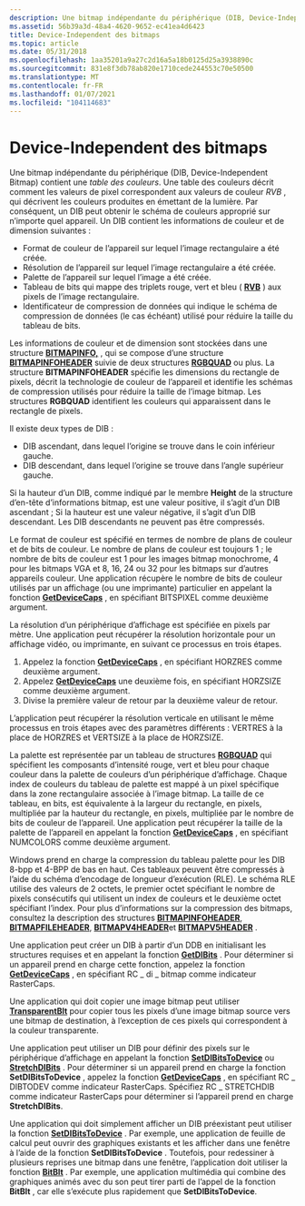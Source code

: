 ```yaml
---
description: Une bitmap indépendante du périphérique (DIB, Device-Independent Bitmap) contient une table des couleurs.
ms.assetid: 56b39a3d-48a4-4620-9652-ec41ea4d6423
title: Device-Independent des bitmaps
ms.topic: article
ms.date: 05/31/2018
ms.openlocfilehash: 1aa35201a9a27c2d16a5a18b0125d25a3938890c
ms.sourcegitcommit: 831e8f3db78ab820e1710cede244553c70e50500
ms.translationtype: MT
ms.contentlocale: fr-FR
ms.lasthandoff: 01/07/2021
ms.locfileid: "104114683"
---
```

# <a name="device-independent-bitmaps"></a>Device-Independent des bitmaps

Une bitmap indépendante du périphérique (DIB, Device-Independent Bitmap) contient une *table des couleurs*. Une table des couleurs décrit comment les valeurs de pixel correspondent aux valeurs de couleur *RVB* , qui décrivent les couleurs produites en émettant de la lumière. Par conséquent, un DIB peut obtenir le schéma de couleurs approprié sur n’importe quel appareil. Un DIB contient les informations de couleur et de dimension suivantes :

-   Format de couleur de l’appareil sur lequel l’image rectangulaire a été créée.
-   Résolution de l’appareil sur lequel l’image rectangulaire a été créée.
-   Palette de l’appareil sur lequel l’image a été créée.
-   Tableau de bits qui mappe des triplets rouge, vert et bleu ( [**RVB**](/windows/desktop/api/Wingdi/nf-wingdi-rgb) ) aux pixels de l’image rectangulaire.
-   Identificateur de compression de données qui indique le schéma de compression de données (le cas échéant) utilisé pour réduire la taille du tableau de bits.

Les informations de couleur et de dimension sont stockées dans une structure [**BITMAPINFO,**](/windows/win32/api/wingdi/ns-wingdi-bitmapinfo) , qui se compose d’une structure [**BITMAPINFOHEADER**](/previous-versions//dd183376(v=vs.85)) suivie de deux structures [**RGBQUAD**](/windows/win32/api/wingdi/ns-wingdi-rgbquad) ou plus. La structure **BITMAPINFOHEADER** spécifie les dimensions du rectangle de pixels, décrit la technologie de couleur de l’appareil et identifie les schémas de compression utilisés pour réduire la taille de l’image bitmap. Les structures **RGBQUAD** identifient les couleurs qui apparaissent dans le rectangle de pixels.

Il existe deux types de DIB :

-   DIB ascendant, dans lequel l’origine se trouve dans le coin inférieur gauche.
-   DIB descendant, dans lequel l’origine se trouve dans l’angle supérieur gauche.

Si la hauteur d’un DIB, comme indiqué par le membre **Height** de la structure d’en-tête d’informations bitmap, est une valeur positive, il s’agit d’un DIB ascendant ; Si la hauteur est une valeur négative, il s’agit d’un DIB descendant. Les DIB descendants ne peuvent pas être compressés.

Le format de couleur est spécifié en termes de nombre de plans de couleur et de bits de couleur. Le nombre de plans de couleur est toujours 1 ; le nombre de bits de couleur est 1 pour les images bitmap monochrome, 4 pour les bitmaps VGA et 8, 16, 24 ou 32 pour les bitmaps sur d’autres appareils couleur. Une application récupère le nombre de bits de couleur utilisés par un affichage (ou une imprimante) particulier en appelant la fonction [**GetDeviceCaps**](/windows/desktop/api/Wingdi/nf-wingdi-getdevicecaps) , en spécifiant BITSPIXEL comme deuxième argument.

La résolution d’un périphérique d’affichage est spécifiée en pixels par mètre. Une application peut récupérer la résolution horizontale pour un affichage vidéo, ou imprimante, en suivant ce processus en trois étapes.

1.  Appelez la fonction [**GetDeviceCaps**](/windows/desktop/api/Wingdi/nf-wingdi-getdevicecaps) , en spécifiant HORZRES comme deuxième argument.
2.  Appelez [**GetDeviceCaps**](/windows/desktop/api/Wingdi/nf-wingdi-getdevicecaps) une deuxième fois, en spécifiant HORZSIZE comme deuxième argument.
3.  Divise la première valeur de retour par la deuxième valeur de retour.

L’application peut récupérer la résolution verticale en utilisant le même processus en trois étapes avec des paramètres différents : VERTRES à la place de HORZRES et VERTSIZE à la place de HORZSIZE.

La palette est représentée par un tableau de structures [**RGBQUAD**](/windows/win32/api/wingdi/ns-wingdi-rgbquad) qui spécifient les composants d’intensité rouge, vert et bleu pour chaque couleur dans la palette de couleurs d’un périphérique d’affichage. Chaque index de couleurs du tableau de palette est mappé à un pixel spécifique dans la zone rectangulaire associée à l’image bitmap. La taille de ce tableau, en bits, est équivalente à la largeur du rectangle, en pixels, multipliée par la hauteur du rectangle, en pixels, multipliée par le nombre de bits de couleur de l’appareil. Une application peut récupérer la taille de la palette de l’appareil en appelant la fonction [**GetDeviceCaps**](/windows/desktop/api/Wingdi/nf-wingdi-getdevicecaps) , en spécifiant NUMCOLORS comme deuxième argument.

Windows prend en charge la compression du tableau palette pour les DIB 8-bpp et 4-BPP de bas en haut. Ces tableaux peuvent être compressés à l’aide du schéma d’encodage de longueur d’exécution (RLE). Le schéma RLE utilise des valeurs de 2 octets, le premier octet spécifiant le nombre de pixels consécutifs qui utilisent un index de couleurs et le deuxième octet spécifiant l’index. Pour plus d’informations sur la compression des bitmaps, consultez la description des structures [**BITMAPINFOHEADER**](/previous-versions//dd183376(v=vs.85)), [**BITMAPFILEHEADER**](/windows/win32/api/wingdi/ns-wingdi-bitmapfileheader), [**BITMAPV4HEADER**](/windows/desktop/api/Wingdi/ns-wingdi-bitmapv4header)et [**BITMAPV5HEADER**](/windows/desktop/api/Wingdi/ns-wingdi-bitmapv5header) .

Une application peut créer un DIB à partir d’un DDB en initialisant les structures requises et en appelant la fonction [**GetDIBits**](/windows/desktop/api/Wingdi/nf-wingdi-getdibits) . Pour déterminer si un appareil prend en charge cette fonction, appelez la fonction [**GetDeviceCaps**](/windows/desktop/api/Wingdi/nf-wingdi-getdevicecaps) , en spécifiant RC \_ di \_ bitmap comme indicateur RasterCaps.

Une application qui doit copier une image bitmap peut utiliser [**TransparentBlt**](/windows/desktop/api/WinGdi/nf-wingdi-transparentblt) pour copier tous les pixels d’une image bitmap source vers une bitmap de destination, à l’exception de ces pixels qui correspondent à la couleur transparente.

Une application peut utiliser un DIB pour définir des pixels sur le périphérique d’affichage en appelant la fonction [**SetDIBitsToDevice**](/windows/desktop/api/Wingdi/nf-wingdi-setdibitstodevice) ou [**StretchDIBits**](/windows/desktop/api/Wingdi/nf-wingdi-stretchdibits) . Pour déterminer si un appareil prend en charge la fonction **SetDIBitsToDevice** , appelez la fonction [**GetDeviceCaps**](/windows/desktop/api/Wingdi/nf-wingdi-getdevicecaps) , en spécifiant RC \_ DIBTODEV comme indicateur RasterCaps. Spécifiez RC \_ STRETCHDIB comme indicateur RasterCaps pour déterminer si l’appareil prend en charge **StretchDIBits**.

Une application qui doit simplement afficher un DIB préexistant peut utiliser la fonction [**SetDIBitsToDevice**](/windows/desktop/api/Wingdi/nf-wingdi-setdibitstodevice) . Par exemple, une application de feuille de calcul peut ouvrir des graphiques existants et les afficher dans une fenêtre à l’aide de la fonction **SetDIBitsToDevice** . Toutefois, pour redessiner à plusieurs reprises une bitmap dans une fenêtre, l’application doit utiliser la fonction [**BitBlt**](/windows/desktop/api/Wingdi/nf-wingdi-bitblt) . Par exemple, une application multimédia qui combine des graphiques animés avec du son peut tirer parti de l’appel de la fonction **BitBlt** , car elle s’exécute plus rapidement que **SetDIBitsToDevice**.

 

 

